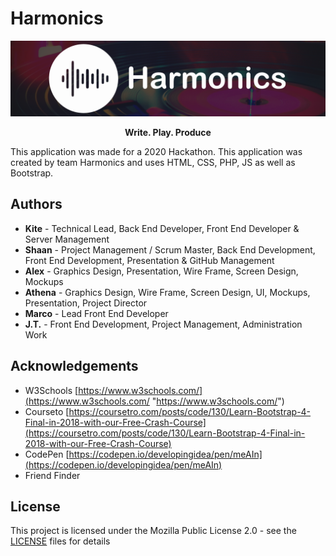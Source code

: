 # Harmonics

![Main Menu](Images/harmonicsBanner.png)

<p align="center">
    <b> Write. Play. Produce </b>
</p>

This application was made for a 2020 Hackathon. This application was created by team Harmonics and uses HTML, CSS, PHP, JS as well as Bootstrap.

## Authors

* **Kite** - Technical Lead, Back End Developer, Front End Developer & Server Management
* **Shaan** - Project Management / Scrum Master, Back End Development, Front End Development, Presentation & GitHub Management
* **Alex** - Graphics Design, Presentation, Wire Frame, Screen Design, Mockups
* **Athena** - Graphics Design, Wire Frame, Screen Design, UI, Mockups, Presentation, Project Director
* **Marco** - Lead Front End Developer
* **J.T.** - Front End Development, Project Management, Administration Work

## Acknowledgements

* W3Schools [https://www.w3schools.com/](https://www.w3schools.com/ "https://www.w3schools.com/")
* Courseto [https://coursetro.com/posts/code/130/Learn-Bootstrap-4-Final-in-2018-with-our-Free-Crash-Course](https://coursetro.com/posts/code/130/Learn-Bootstrap-4-Final-in-2018-with-our-Free-Crash-Course)
* CodePen [https://codepen.io/developingidea/pen/meAIn](https://codepen.io/developingidea/pen/meAIn)
* Friend Finder

## License

This project is licensed under the Mozilla Public License 2.0 - see the [LICENSE](http://github.com/ShaanCoding/Harmonics-Syncs/blob/master/LICENSE.md) files for details
